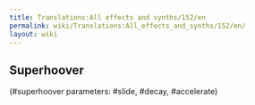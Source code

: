 ```yaml
---
title: Translations:All effects and synths/152/en
permalink: wiki/Translations:All_effects_and_synths/152/en/
layout: wiki
---
```


## Superhoover

(\#superhoover parameters: \#slide, \#decay, \#accelerate)
